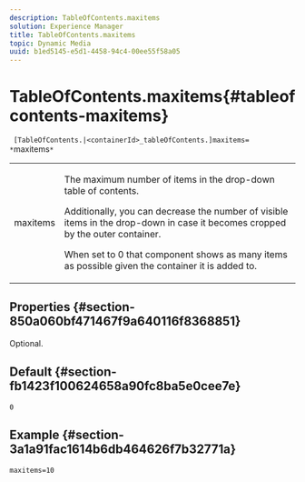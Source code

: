 ```yaml
---
description: TableOfContents.maxitems
solution: Experience Manager
title: TableOfContents.maxitems
topic: Dynamic Media
uuid: b1ed5145-e5d1-4458-94c4-00ee55f58a05
---
```


# TableOfContents.maxitems{#tableofcontents-maxitems}

` [TableOfContents.|<containerId>_tableOfContents.]maxitems= *`maxitems`*`

<table id="table_F9BC656721B04870AC628ACBC47E7200"> 
 <tbody> 
  <tr> 
   <td> <p> <span class="codeph"><span class="varname"> maxitems</span></span> </p> </td> 
   <td> <p>The maximum number of items in the drop-down table of contents. </p> <p>Additionally, you can decrease the number of visible items in the drop-down in case it becomes cropped by the outer container. </p> <p>When set to <span class="codeph"> 0</span> that component shows as many items as possible given the container it is added to. </p> </td> 
  </tr> 
 </tbody> 
</table>

## Properties {#section-850a060bf471467f9a640116f8368851}

Optional.

## Default {#section-fb1423f100624658a90fc8ba5e0cee7e}

`0`

## Example {#section-3a1a91fac1614b6db464626f7b32771a}

`maxitems=10` 
